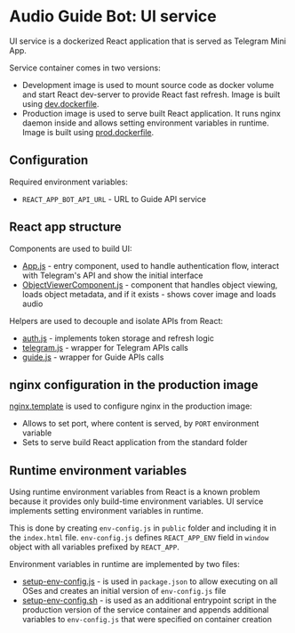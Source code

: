 # Audio Guide Bot: UI service
UI service is a dockerized React application that is served as Telegram Mini App.

Service container comes in two versions:
- Development image is used to mount source code as docker volume and start React dev-server to provide React fast refresh. Image is built using [dev.dockerfile](./dev.dockerfile).
- Production image is used to serve built React application. It runs nginx daemon inside and allows setting environment variables in runtime. Image is built using [prod.dockerfile](./prod.dockerfile).

## Configuration
Required environment variables:
- `REACT_APP_BOT_API_URL` - URL to Guide API service

## React app structure
Components are used to build UI:
- [App.js](./src/App.js) - entry component, used to handle authentication flow, interact with Telegram's API and show the initial interface
- [ObjectViewerComponent.js](./src/ObjectViewerComponent.js) - component that handles object viewing, loads object metadata, and if it exists - shows cover image and loads audio

Helpers are used to decouple and isolate APIs from React:
- [auth.js](./src/api/auth.js) - implements token storage and refresh logic
- [telegram.js](./src/api/telegram.js) - wrapper for Telegram APIs calls
- [guide.js](./src/api/guide.js) - wrapper for Guide APIs calls

## nginx configuration in the production image
[nginx.template](./nginx.template) is used to configure nginx in the production image:
- Allows to set port, where content is served, by `PORT` environment variable
- Sets to serve build React application from the standard folder

## Runtime environment variables
Using runtime environment variables from React is a known problem because it provides only build-time environment variables. UI service implements setting environment variables in runtime.

This is done by creating `env-config.js` in `public` folder and including it in the `index.html` file. `env-config.js` defines `REACT_APP_ENV` field in `window` object with all variables prefixed by `REACT_APP`. 

Environment variables in runtime are implemented by two files:
- [setup-env-config.js](./setup-env-config.js) - is used in `package.json` to allow executing on all OSes and creates an initial version of `env-config.js` file
- [setup-env-config.sh](./setup-env-config.sh) - is used as an additional entrypoint script in the production version of the service container and appends additional variables to `env-config.js` that were specified on container creation